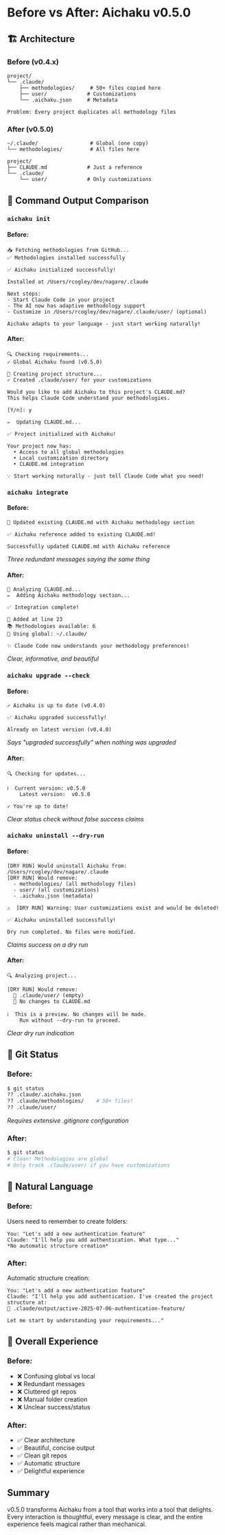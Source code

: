 # Before vs After: Aichaku v0.5.0

## 🏗️ Architecture

### Before (v0.4.x)

```
project/
└── .claude/
    ├── methodologies/     # 50+ files copied here
    ├── user/             # Customizations
    └── .aichaku.json     # Metadata

Problem: Every project duplicates all methodology files
```

### After (v0.5.0)

```
~/.claude/                 # Global (one copy)
└── methodologies/         # All files here

project/
├── CLAUDE.md             # Just a reference
└── .claude/
    └── user/             # Only customizations
```

## 💬 Command Output Comparison

### `aichaku init`

#### Before:

```
📥 Fetching methodologies from GitHub...
✅ Methodologies installed successfully

✅ Aichaku initialized successfully!

Installed at /Users/rcogley/dev/nagare/.claude

Next steps:
- Start Claude Code in your project
- The AI now has adaptive methodology support
- Customize in /Users/rcogley/dev/nagare/.claude/user/ (optional)

Aichaku adapts to your language - just start working naturally!
```

#### After:

```
🔍 Checking requirements...
✓ Global Aichaku found (v0.5.0)

📁 Creating project structure...
✓ Created .claude/user/ for your customizations

Would you like to add Aichaku to this project's CLAUDE.md?
This helps Claude Code understand your methodologies.

[Y/n]: y

✏️  Updating CLAUDE.md...

✅ Project initialized with Aichaku!

Your project now has:
  • Access to all global methodologies
  • Local customization directory
  • CLAUDE.md integration

💡 Start working naturally - just tell Claude Code what you need!
```

### `aichaku integrate`

#### Before:

```
📝 Updated existing CLAUDE.md with Aichaku methodology section

✅ Aichaku reference added to existing CLAUDE.md!

Successfully updated CLAUDE.md with Aichaku reference
```

_Three redundant messages saying the same thing_

#### After:

```
📄 Analyzing CLAUDE.md...
✏️  Adding Aichaku methodology section...

✅ Integration complete!

📍 Added at line 23
📚 Methodologies available: 6
🔗 Using global: ~/.claude/

✨ Claude Code now understands your methodology preferences!
```

_Clear, informative, and beautiful_

### `aichaku upgrade --check`

#### Before:

```
✓ Aichaku is up to date (v0.4.0)

✅ Aichaku upgraded successfully!

Already on latest version (v0.4.0)
```

_Says "upgraded successfully" when nothing was upgraded_

#### After:

```
🔍 Checking for updates...

ℹ️  Current version: v0.5.0
    Latest version:  v0.5.0

✓ You're up to date!
```

_Clear status check without false success claims_

### `aichaku uninstall --dry-run`

#### Before:

```
[DRY RUN] Would uninstall Aichaku from: /Users/rcogley/dev/nagare/.claude
[DRY RUN] Would remove:
  - methodologies/ (all methodology files)
  - user/ (all customizations)
  - .aichaku.json (metadata)

⚠️  [DRY RUN] Warning: User customizations exist and would be deleted!

✅ Aichaku uninstalled successfully!

Dry run completed. No files were modified.
```

_Claims success on a dry run_

#### After:

```
🔍 Analyzing project...

[DRY RUN] Would remove:
  📁 .claude/user/ (empty)
  📝 No changes to CLAUDE.md

ℹ️  This is a preview. No changes will be made.
    Run without --dry-run to proceed.
```

_Clear dry run indication_

## 🎯 Git Status

### Before:

```bash
$ git status
?? .claude/.aichaku.json
?? .claude/methodologies/    # 50+ files!
?? .claude/user/
```

_Requires extensive .gitignore configuration_

### After:

```bash
$ git status
# Clean! Methodologies are global
# Only track .claude/user/ if you have customizations
```

## 🧠 Natural Language

### Before:

Users need to remember to create folders:

```
You: "Let's add a new authentication feature"
Claude: "I'll help you add authentication. What type..."
*No automatic structure creation*
```

### After:

Automatic structure creation:

```
You: "Let's add a new authentication feature"
Claude: "I'll help you add authentication. I've created the project structure at:
📁 .claude/output/active-2025-07-06-authentication-feature/

Let me start by understanding your requirements..."
```

## 🌟 Overall Experience

### Before:

- ❌ Confusing global vs local
- ❌ Redundant messages
- ❌ Cluttered git repos
- ❌ Manual folder creation
- ❌ Unclear success/status

### After:

- ✅ Clear architecture
- ✅ Beautiful, concise output
- ✅ Clean git repos
- ✅ Automatic structure
- ✅ Delightful experience

## Summary

v0.5.0 transforms Aichaku from a tool that works into a tool that delights. Every interaction is thoughtful, every
message is clear, and the entire experience feels magical rather than mechanical.
